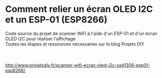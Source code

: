 # Comment relier un écran OLED I2C et un ESP-01 (ESP8266)
Code source du projet de scanner WiFi à l'aide d'un ESP-01 et d'un écran OLED I2C pour réaliser l'affichage 
<br>Toutes les étapes et ressources nécessaires sur le blog Projets DIY</br>
<br></br>
<br>http://www.projetsdiy.fr/scanner-wifi-ecran-oled-i2c-ssd1306-esp01-esp8266/</br>

